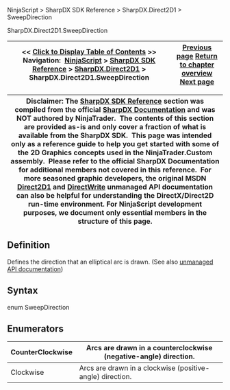 ﻿
NinjaScript > SharpDX SDK Reference > SharpDX.Direct2D1 > SweepDirection

SharpDX.Direct2D1.SweepDirection

| << [Click to Display Table of Contents](sharpdx_direct2d1_sweepdirection.md) >> **Navigation:**     [NinjaScript](ninjascript-1.md) > [SharpDX SDK Reference](sharpdx_sdk_reference-1.md) > [SharpDX.Direct2D1](sharpdx_direct2d1-1.md) > SharpDX.Direct2D1.SweepDirection | [Previous page](sharpdx_direct2d1_strokestyleproperties-1.md) [Return to chapter overview](sharpdx_direct2d1-1.md) [Next page](sharpdx_directwrite-1.md) |
| --- | --- |

| Disclaimer: The [SharpDX SDK Reference](sharpdx_sdk_reference-1.md) section was compiled from the official [SharpDX Documentation](http://sharpdx.org/) and was NOT authored by NinjaTrader.  The contents of this section are provided as-is and only cover a fraction of what is available from the SharpDX SDK.  This page was intended only as a reference guide to help you get started with some of the 2D Graphics concepts used in the NinjaTrader.Custom assembly.  Please refer to the official SharpDX Documentation for additional members not covered in this reference.  For more seasoned graphic developers, the original MSDN [Direct2D1](https://msdn.microsoft.com/en-us/library/windows/desktop/dd370990.aspx) and [DirectWrite](https://msdn.microsoft.com/en-us/library/windows/desktop/dd368038.aspx) unmanaged API documentation can also be helpful for understanding the DirectX/Direct2D run-time environment. For NinjaScript development purposes, we document only essential members in the structure of this page. |
| --- |

## Definition
Defines the direction that an elliptical arc is drawn. 
(See also [unmanaged API documentation](http://msdn.microsoft.com/en-us/library/dd368166.aspx))
 
## Syntax
enum SweepDirection
 
## Enumerators

| CounterClockwise | Arcs are drawn in a counterclockwise (negative-angle) direction. |
| --- | --- |
| Clockwise | Arcs are drawn in a clockwise (positive-angle) direction. |
